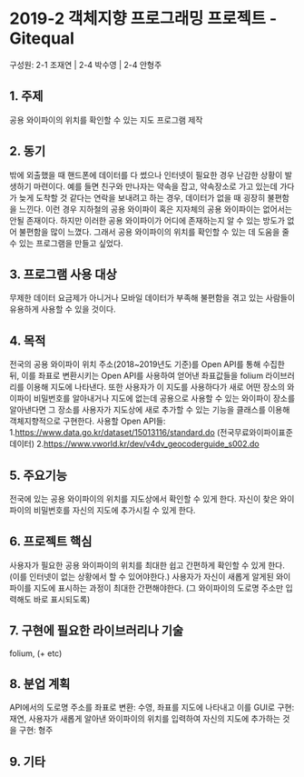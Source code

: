 # 2019-2 객체지향 프로그래밍 프로젝트 - **Gitequal**
구성원: 2-1 조재연 | 2-4 박수영 | 2-4 안형주

## 1. 주제
공용 와이파이의 위치를 확인할 수 있는 지도 프로그램 제작

## 2. 동기
밖에 외출했을 때 핸드폰에 데이터를 다 썼으나 인터넷이 필요한 경우 난감한 상황이 발생하기 마련이다. 예를 들면 친구와 만나자는 약속을 잡고, 약속장소로 가고 있는데 가다가 늦게 도착할 것 같다는 연락을 보내려고 하는 경우, 데이터가 없을 때 굉장히 불편함을 느낀다. 이런 경우 지하철의 공용 와이파이 혹은 지자체의 공용 와이파이는 없어서는 안될 존재이다. 하지만 이러한 공용 와이파이가 어디에 존재하는지 알 수 있는 방도가 없어 불편함을 많이 느꼈다. 그래서 공용 와이파이의 위치를 확인할 수 있는 데 도움을 줄 수 있는 프로그램을 만들고 싶었다.

## 3. 프로그램 사용 대상
무제한 데이터 요금제가 아니거나 모바일 데이터가 부족해 불편함을 겪고 있는 사람들이 유용하게 사용할 수 있을 것이다.

## 4. 목적
전국의 공용 와이파이 위치 주소(2018~2019년도 기준)를 Open API를 통해 수집한 뒤, 이를 좌표로 변환시키는 Open API를 사용하여 얻어낸 좌표값들을 folium 라이브러리를 이용해 지도에 나타낸다. 또한 사용자가 이 지도를 사용하다가 새로 어떤 장소의 와이파이 비밀번호를 알아내거나 지도에 없는데 공용으로 사용할 수 있는 와이파이 장소를 알아낸다면 그 장소를 사용자가 지도상에 새로 추가할 수 있는 기능을 클래스를 이용해 객체지향적으로 구현한다.
사용할 Open API들:
1.https://www.data.go.kr/dataset/15013116/standard.do (전국무료와이파이표준데이터)
2.https://www.vworld.kr/dev/v4dv_geocoderguide_s002.do


## 5. 주요기능
전국에 있는 공용 와이파이의 위치를 지도상에서 확인할 수 있게 한다.
자신이 찾은 와이파이의 비밀번호를 자신의 지도에 추가시킬 수 있게 한다.

## 6. 프로젝트 핵심
사용자가 필요한 공용 와이파이의 위치를 최대한 쉽고 간편하게 확인할 수 있게 한다. (이를 인터넷이 없는 상황에서 할 수 있어야한다.)
사용자가 자신이 새롭게 알게된 와이파이를 지도에 표시하는 과정이 최대한 간편해야한다. (그 와이파이의 도로명 주소만 입력해도 바로 표시되도록)

## 7. 구현에 필요한 라이브러리나 기술
folium, (+ etc)

## 8. **분업 계획** 
API에서의 도로명 주소를 좌표로 변환: 수영,
좌표를 지도에 나타내고 이를 GUI로 구현: 재연,
사용자가 새롭게 알아낸 와이파이의 위치를 입력하여 자신의 지도에 추가하는 것을 구현: 형주

## 9. 기타



